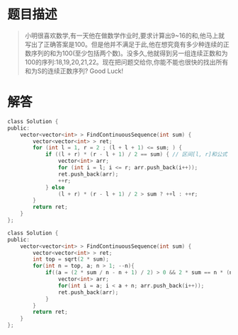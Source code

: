 # 题目描述   
> 小明很喜欢数学,有一天他在做数学作业时,要求计算出9~16的和,他马上就写出了正确答案是100。但是他并不满足于此,他在想究竟有多少种连续的正数序列的和为100(至少包括两个数)。没多久,他就得到另一组连续正数和为100的序列:18,19,20,21,22。现在把问题交给你,你能不能也很快的找出所有和为S的连续正数序列? Good Luck!

# 解答


```c
class Solution {
public:
    vector<vector<int> > FindContinuousSequence(int sum) {
        vector<vector<int> > ret;
        for (int l = 1, r = 2 ; (l + l + 1) <= sum; ) {
            if ((l + r) * (r - l + 1) / 2 == sum) { // 区间[l, r]和公式  n(l + r) / 2;
                vector<int> arr;
                for (int i = l; i <= r; arr.push_back(i++));
                ret.push_back(arr);
                ++r;
            } else
                (l + r) * (r - l + 1) / 2 > sum ? ++l : ++r;
        }
        return ret;
    }
};
```

```c
class Solution {
public:
    vector<vector<int> > FindContinuousSequence(int sum) {
        vector<vector<int> > ret;
        int top = sqrt(2 * sum);
        for(int n = top, a; n > 1; --n){
            if((a = (2 * sum / n - n + 1) / 2) > 0 && 2 * sum == n * (n + 2 * a - 1)){
                vector<int> arr;
                for(int i = a; i < a + n; arr.push_back(i++));
                ret.push_back(arr);
            }
        }
        return ret;
    }
};
```